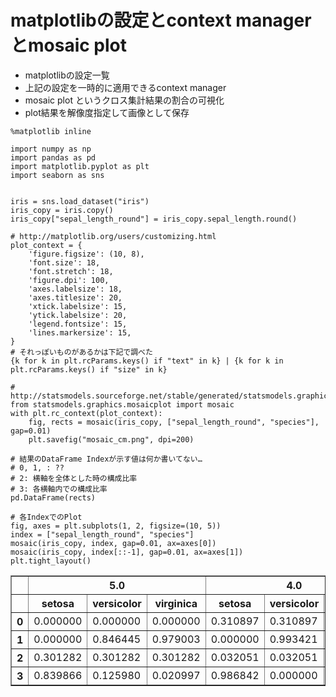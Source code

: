 # matplotlibの設定とcontext manager とmosaic plot
- matplotlibの設定一覧
- 上記の設定を一時的に適用できるcontext manager
- mosaic plot というクロス集計結果の割合の可視化
- plot結果を解像度指定して画像として保存

```py3
%matplotlib inline

import numpy as np
import pandas as pd
import matplotlib.pyplot as plt
import seaborn as sns


iris = sns.load_dataset("iris")
iris_copy = iris.copy()
iris_copy["sepal_length_round"] = iris_copy.sepal_length.round()

# http://matplotlib.org/users/customizing.html
plot_context = {
    'figure.figsize': (10, 8),
    'font.size': 18,
    'font.stretch': 18,
    'figure.dpi': 100,
    'axes.labelsize': 18,
    'axes.titlesize': 20,
    'xtick.labelsize': 15,
    'ytick.labelsize': 20,
    'legend.fontsize': 15,
    'lines.markersize': 15,
}
# それっぽいものがあるかは下記で調べた
{k for k in plt.rcParams.keys() if "text" in k} | {k for k in plt.rcParams.keys() if "size" in k}

# http://statsmodels.sourceforge.net/stable/generated/statsmodels.graphics.mosaicplot.mosaic.html
from statsmodels.graphics.mosaicplot import mosaic
with plt.rc_context(plot_context):
    fig, rects = mosaic(iris_copy, ["sepal_length_round", "species"], gap=0.01)
    plt.savefig("mosaic_cm.png", dpi=200)

# 結果のDataFrame Indexが示す値は何か書いてない…
# 0, 1, : ??
# 2: 横軸を全体とした時の構成比率
# 3: 各横軸内での構成比率
pd.DataFrame(rects)

# 各IndexでのPlot
fig, axes = plt.subplots(1, 2, figsize=(10, 5))
index = ["sepal_length_round", "species"]
mosaic(iris_copy, index, gap=0.01, ax=axes[0])
mosaic(iris_copy, index[::-1], gap=0.01, ax=axes[1])
plt.tight_layout()
```

<table border="1" class="dataframe">
  <thead>
    <tr>
      <th></th>
      <th colspan="3" halign="left">5.0</th>
      <th colspan="3" halign="left">4.0</th>
      <th colspan="3" halign="left">6.0</th>
      <th colspan="3" halign="left">7.0</th>
      <th colspan="3" halign="left">8.0</th>
    </tr>
    <tr>
      <th></th>
      <th>setosa</th>
      <th>versicolor</th>
      <th>virginica</th>
      <th>setosa</th>
      <th>versicolor</th>
      <th>virginica</th>
      <th>setosa</th>
      <th>versicolor</th>
      <th>virginica</th>
      <th>setosa</th>
      <th>versicolor</th>
      <th>virginica</th>
      <th>setosa</th>
      <th>versicolor</th>
      <th>virginica</th>
    </tr>
  </thead>
  <tbody>
    <tr>
      <th>0</th>
      <td>0.000000</td>
      <td>0.000000</td>
      <td>0.000000</td>
      <td>0.310897</td>
      <td>0.310897</td>
      <td>0.310897</td>
      <td>0.352564</td>
      <td>0.352564</td>
      <td>0.352564</td>
      <td>0.798077</td>
      <td>0.798077</td>
      <td>0.798077</td>
      <td>0.961538</td>
      <td>0.961538</td>
      <td>0.961538</td>
    </tr>
    <tr>
      <th>1</th>
      <td>0.000000</td>
      <td>0.846445</td>
      <td>0.979003</td>
      <td>0.000000</td>
      <td>0.993421</td>
      <td>1.000000</td>
      <td>0.000000</td>
      <td>0.079141</td>
      <td>0.608166</td>
      <td>0.000000</td>
      <td>0.006579</td>
      <td>0.342105</td>
      <td>0.000000</td>
      <td>0.006579</td>
      <td>0.013158</td>
    </tr>
    <tr>
      <th>2</th>
      <td>0.301282</td>
      <td>0.301282</td>
      <td>0.301282</td>
      <td>0.032051</td>
      <td>0.032051</td>
      <td>0.032051</td>
      <td>0.435897</td>
      <td>0.435897</td>
      <td>0.435897</td>
      <td>0.153846</td>
      <td>0.153846</td>
      <td>0.153846</td>
      <td>0.038462</td>
      <td>0.038462</td>
      <td>0.038462</td>
    </tr>
    <tr>
      <th>3</th>
      <td>0.839866</td>
      <td>0.125980</td>
      <td>0.020997</td>
      <td>0.986842</td>
      <td>0.000000</td>
      <td>0.000000</td>
      <td>0.072562</td>
      <td>0.522446</td>
      <td>0.391834</td>
      <td>0.000000</td>
      <td>0.328947</td>
      <td>0.657895</td>
      <td>0.000000</td>
      <td>0.000000</td>
      <td>0.986842</td>
    </tr>
  </tbody>
</table>
